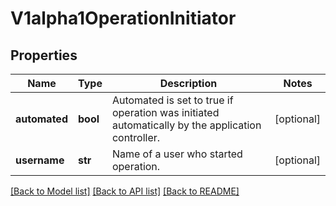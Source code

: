 # V1alpha1OperationInitiator

## Properties
Name | Type | Description | Notes
------------ | ------------- | ------------- | -------------
**automated** | **bool** | Automated is set to true if operation was initiated automatically by the application controller. | [optional] 
**username** | **str** | Name of a user who started operation. | [optional] 

[[Back to Model list]](../README.md#documentation-for-models) [[Back to API list]](../README.md#documentation-for-api-endpoints) [[Back to README]](../README.md)



